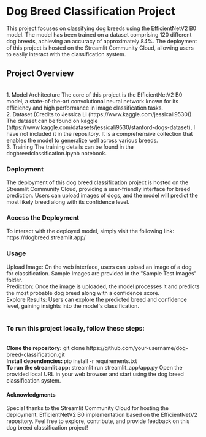 <h1>Dog Breed Classification Project</h1>
This project focuses on classifying dog breeds using the EfficientNetV2 B0 model. The model has been trained on a dataset comprising 120 different dog breeds, achieving an accuracy of approximately 84%. The deployment of this project is hosted on the Streamlit Community Cloud, allowing users to easily interact with the classification system.
<br>
<h2>Project Overview</h2>
<br>
1. Model Architecture
The core of this project is the EfficientNetV2 B0 model, a state-of-the-art convolutional neural network known for its efficiency and high performance in image classification tasks.
<br>
2. Dataset (Credits to Jessica Li (https://www.kaggle.com/jessicali9530))
The dataset can be found on kaggle (https://www.kaggle.com/datasets/jessicali9530/stanford-dogs-dataset), I have not included it in the repository. It is a comprehensive collection that enables the model to generalize well across various breeds.
<br>
3. Training
The training details can be found in the dogbreedclassification.ipynb notebook.
<br>
<h3>Deployment</h3>
The deployment of this dog breed classification project is hosted on the Streamlit Community Cloud, providing a user-friendly interface for breed prediction. Users can upload images of dogs, and the model will predict the most likely breed along with its confidence level.
<br>
<h3>Access the Deployment</h3>
To interact with the deployed model, simply visit the following link: https://dogbreed.streamlit.app/
<br>
<h3>Usage</h3>
Upload Image: On the web interface, users can upload an image of a dog for classification. Sample Images are provided in the "Sample Test Images" folder.
<br>
Prediction: Once the image is uploaded, the model processes it and predicts the most probable dog breed along with a confidence score.
<br>
Explore Results: Users can explore the predicted breed and confidence level, gaining insights into the model's classification.
<br>
<br>
<h3>To run this project locally, follow these steps:</h3>
<br>
<b>Clone the repository:</b>
git clone https://github.com/your-username/dog-breed-classification.git
<br>
<b>Install dependencies: </b>
pip install -r requirements.txt
<br>
<b>To run the streamlit app: </b>
streamlit run streamlit_app/app.py
Open the provided local URL in your web browser and start using the dog breed classification system.
<br>
<h4>Acknowledgments</h4>
Special thanks to the Streamlit Community Cloud for hosting the deployment.
EfficientNetV2 B0 implementation based on the EfficientNetV2 repository.
Feel free to explore, contribute, and provide feedback on this dog breed classification project!
<br>

